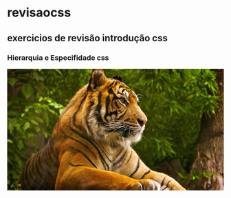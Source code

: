 # revisaocss
## exercicios de revisão introdução css

### Hierarquia e Especifidade css

![imagem CSS](./imagem%20css/TIGRE.jpg)

